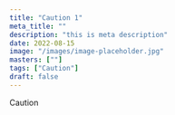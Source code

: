 ```yaml
---
title: "Caution 1"
meta_title: ""
description: "this is meta description"
date: 2022-08-15
image: "/images/image-placeholder.jpg"
masters: [""]
tags: ["Caution"]
draft: false
---
```


Caution
